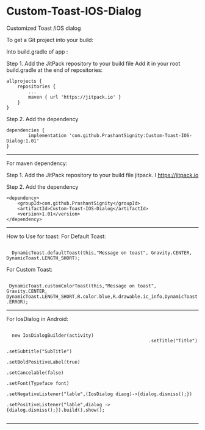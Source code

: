 # Custom-Toast-IOS-Dialog

Customized Toast /iOS dialog

To get a Git project into your build:

Into build.gradle of app :

Step 1. Add the JitPack repository to your build file
Add it in your root build.gradle at the end of repositories:

	allprojects {
		repositories {
			...
			maven { url 'https://jitpack.io' }
		}
	}

Step 2. Add the dependency

	dependencies {
	        implementation 'com.github.PrashantSignity:Custom-Toast-IOS-Dialog:1.01'
	}

---------------------------------------------------------------------------------------------------------------------------------------------------
For maven dependency:

Step 1. Add the JitPack repository to your build file
	<repositories>
		<repository>
		    <Id>jitpack. I</id>
		    <url>https://jitpack.io</url>
		</repository>
	</repositories>

Step 2. Add the dependency

	<dependency>
	    <groupId>com.github.PrashantSignity</groupId>
	    <artifactId>Custom-Toast-IOS-Dialog</artifactId>
	    <version>1.01</version>
	</dependency>

-----------------------------------------------------------------------------------------------------------------------------------------------------
How to Use for toast: 
For Default Toast:

<code>
  DynamicToast.defaultToast(this,"Message on toast", Gravity.CENTER, DynamicToast.LENGTH_SHORT);
</code>

For Custom Toast:

<code>
 DynamicToast.customColorToast(this,"Message on toast", Gravity.CENTER, DynamicToast.LENGTH_SHORT,R.color.blue,R.drawable.ic_info,DynamicToast.ERROR);
</code>

-----------------------------------------------------------------------------------------------------------------------------------------------------

For IosDialog in Android:

<code>
  new IosDialogBuilder(activity)
                                                    .setTitle("Title")
                                                    .setSubtitle("SubTitle")
                                                   .setBoldPositiveLabel(true)
                                                    .setCancelable(false)
                                                      .setFont(Typeface font)
                                                   .setNegativeListener("lable",(IosDialog diaog)->{dialog.dismiss();})
                                                   .setPositiveListener("lable",dialog -> {dialog.dismiss();}).build().show();

</code>

-----------------------------------------------------------------------------------------------------------------------------------------------------


